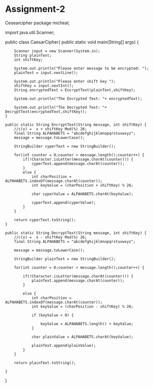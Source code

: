 # Assignment-2
Cesearcipher
package micheal;

import java.util.Scanner;

public class CaesarCipher{
    public static void main(String[] args) {

        Scanner input = new Scanner(System.in);
        String plainText;
        int shiftKey;

        System.out.println("Please enter message to be encrypted: ");
        plainText = input.nextLine();

        System.out.println("Please enter shift key ");
        shiftKey = input.nextInt();
        String encryptedText = EncryptText(plainText,shiftKey);

        System.out.println("The Encrypted Text: "+ encryptedText);

        System.out.println("The Decrypted Text: "+ DecryptText(encryptedText,shiftKey));
    }

    public static String EncryptText(String message, int shiftKey) {
        //c(x) =  x + shiftKey Mod(%) 26;
        final String ALPAHABETS = "abcdefghijklmnopqrstuvwxyz";
        message = message.toLowerCase();

        StringBuilder cyperText = new StringBuilder();

        for(int counter = 0;counter < message.length();counter++) {
            if(!Character.isLetter(message.charAt(counter))) {
                cyperText.append(message.charAt(counter));
            }
            else {
                int charPosition = ALPAHABETS.indexOf(message.charAt(counter));
                int keyValue = (charPosition + shiftKey) % 26;

                char cyperValue = ALPAHABETS.charAt(keyValue);

                cyperText.append(cyperValue);
            }
        }

        return cyperText.toString();
    }

    public static String DecryptText(String message, int shiftKey) {
        //c(x) =  x - shiftKey Mod(%) 26;
        final String ALPAHABETS = "abcdefghijklmnopqrstuvwxyz";

        message = message.toLowerCase();

        StringBuilder plainText = new StringBuilder();

        for(int counter = 0;counter < message.length();counter++) {

            if(!Character.isLetter(message.charAt(counter))) {
                plainText.append(message.charAt(counter));
            }

            else {
                int charPosition = ALPAHABETS.indexOf(message.charAt(counter));
                int keyValue = (charPosition - shiftKey) % 26;

                if (keyValue < 0) {

                    keyValue = ALPAHABETS.length() + keyValue;
                }

                char plainValue = ALPAHABETS.charAt(keyValue);

                plainText.append(plainValue);
            }
        }

        return plainText.toString();

    }

}
